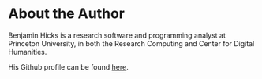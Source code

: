 # About the Author

Benjamin Hicks is a research software and programming analyst at Princeton University,
in both the Research Computing and Center for Digital Humanities.

His Github profile can be found [here](https://github.com/bwhicks/).
